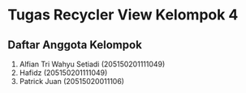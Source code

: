 <h1>Tugas Recycler View Kelompok 4 </h1>
<h2> Daftar Anggota Kelompok </h2>
<ol>
  <li>Alfian Tri Wahyu Setiadi (205150201111049)</li>
  <li>Hafidz (205150201111049)</li>
  <li>Patrick Juan (20515020011106)</li>
<ol>
